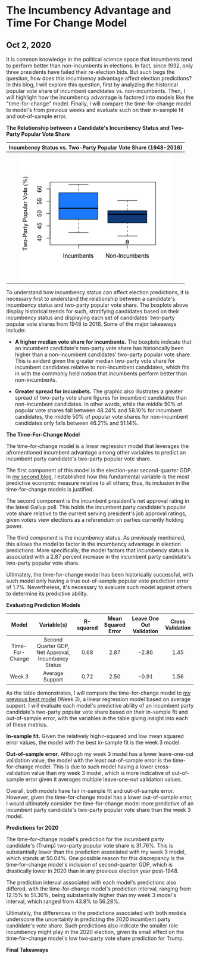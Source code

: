 # The Incumbency Advantage and Time For Change Model
## Oct 2, 2020

It is common knowledge in the political science space that incumbents tend to perform better than non-incumbents in elections. In fact, since 1932, only three presidents have failed their re-election bids. But such begs the question, how does this incumbency advantage affect election predictions? In this blog, I will explore this question, first by analyzing the historical popular vote share of incumbent candidates vs. non-incumbents. Then, I will highlight how the incumbency advantage is factored into models like the "time-for-change" model. Finally, I will compare the time-for-change model to model's from previous weeks and evaluate such on their in-sample fit and out-of-sample error. 

**The Relationship between a Candidate's Incumbency Status and Two-Party Popular Vote Share** 

|Incumbency Status vs. Two-Party Popular Vote Share (1948-2016) |
|:-:|
|![](Incumbent1.png)|

To understand how incumbency status can affect election predictions, it is necessary first to understand the relationship between a candidate's incumbency status and two-party popular vote share. The boxplots above display historical trends for such, stratifying candidates based on their incumbency status and displaying each set of candidates' two-party popular vote shares from 1948 to 2016. Some of the major takeaways include:

* **A higher median vote share for incumbents.** The boxplots indicate that an incumbent candidate's two-party vote share has historically been higher than a non-incumbent candidates' two-party popular vote share. This is evident given the greater median two-party vote share for incumbent candidates relative to non-incumbent candidates, which fits in with the commonly held notion that incumbents perform better than non-incumbents.

* **Greater spread for incumbets.** The graphic also illustrates a greater spread of two-party vote share figures for incumbent candidates than non-incumbent candidates. In other words, while the middle 50% of popular vote shares fall between 48.24% and 58.10% for incumbent candidates, the middle 50% of popular vote shares for non-incumbent candidates only falls between 46.21% and 51.14%. 

**The Time-For-Change Model** 

The time-for-change model is a linear regression model that leverages the afromentioned incumbent advantage among other variables to predict an incumbent party candidate's two-party popular vote share. 

The first component of this model is the election-year second-quarter GDP. In [my second blog](Second_Blog_Economy.md), I established how this fundamental variable is the most predictive economic measure relative to all others; thus, its inclusion in the time-for-change models is justified. 

The second component is the incumbent president's net approval rating in the latest Gallup poll. This holds the incumbent party candidate's popular vote share relative to the current serving president's job approval ratings, given voters view elections as a referendum on parties currently holding power.

The third component is the incumbency status. As previously mentioned, this allows the model to factor in the incumbency advantage in election predictions. More specifically, the model factors that incumbency status is associated with a 2.87 percent increase in the incumbent party candidate's two-party popular vote share. 

Ultimately, the time-for-change model has been historically successful, with such model only having a true out-of-sample popular vote prediction error of 1.7%. Nevertheless, it's necessary to evaluate such model against others to determine its predictive ability. 

**Evaluating Prediction Models** 

|Model | Variable(s)  | R-squared  | Mean Squared Error   | Leave One Out Validation   | Cross Validation  |
|:-:|:-:|:-:|:-:|:-:|:-:|
| Time-For-Change | Second Quarter GDP, Net Approval, Incumbency Status | 0.68 | 2.87  | -2.86  | 1.45  |
| Week 3 | Average Support  | 0.72  | 2.50   | -0.91  | 1.56   |

As the table demonstrates, I will compare the time-for-change model to [my previous best model](Third_Blog_Polls.md) (Week 3), a linear regression model based on average support. I will evaluate each model's predictive ability of an incumbent party candidate's two-party popular vote share based on their in-sample fit and out-of-sample error, with the variables in the table giving insight into each of these metrics.

**In-sample fit.** Given the relatively high r-squared and low mean squared error values, the model with the best in-sample fit is the week 3 model.

**Out-of-sample error.** Although my week 3 model has a lower leave-one-out validation value, the model with the least out-of-sample error is the time-for-change model. This is due to such model having a lower cross-validation value than my week 3 model, which is more indicative of out-of-sample error given it averages multiple leave-one-out validation values. 

Overall, both models have fair in-sample fit and out-of-sample error. However, given the time-for-change model has a lower out-of-sample error, I would ultimately consider the time-for-change model more predictive of an incumbent party candidate's two-party popular vote share than the week 3 model. 

**Predictions for 2020** 

The time-for-change model's prediction for the incumbent party candidate's (Trump) two-party popular vote share is 31.76%. This is substantially lower than the prediction associated with my week 3 model, which stands at 50.04%. One possible reason for this discrepancy is the time-for-change model's inclusion of second-quarter GDP, which is drastically lower in 2020 than in any previous election year post-1948. 

The prediction interval associated with each model's predictions also differed, with the time-for-change model's prediction interval, ranging from 12.15% to 51.36%, being substantially higher than my week 3 model's interval, which ranged from 43.8% to 56.28%. 

Ultimately, the differences in the predictions associated with both models underscore the uncertainty in predicting the 2020 incumbent party candidate's vote share. Such predictions also indicate the smaller role incumbency might play in the 2020 election, given its small effect on the time-for-change model's low two-party vote share prediction for Trump. 

**Final Takeaways** 







